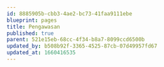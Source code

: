 ```yaml
---
id: 8885905b-cbb3-4ae2-bc73-41faa9111ebe
blueprint: pages
title: Pengawasan
published: true
parent: 521e15eb-68cc-4f34-b8a7-8099ccd6500b
updated_by: b508b92f-3365-4525-87cb-07d49957fd67
updated_at: 1660416535
---
```

